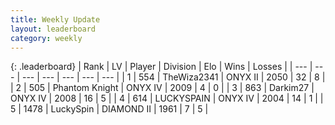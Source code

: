 ```yaml
---
title: Weekly Update
layout: leaderboard
category: weekly
---
```


{: .leaderboard}
| Rank | LV | Player | Division | Elo | Wins | Losses |
| --- | --- | --- | --- | --- | --- | --- |
| <span data-change="94">1</span> | 554 | <span title="ID: 178216">TheWiza2341</span> | ONYX II | <span data-change="-4">2050</span> | <span data-change="7">32</span> | <span data-change="-4">8</span> |
| <span data-change="0">2</span> | 505 | <span title="ID: 742939">Phantom Knight</span> | ONYX IV | <span data-change="-341">2009</span> | <span data-change="-93">4</span> | <span data-change="-18">0</span> |
| <span data-change="4">3</span> | 863 | <span title="ID: 694036">Darkim27</span> | ONYX IV | <span data-change="-265">2008</span> | <span data-change="-125">16</span> | <span data-change="-87">5</span> |
| <span data-change="65">4</span> | 614 | <span title="ID: 623829">LUCKYSPAIN</span> | ONYX IV | <span data-change="-110">2004</span> | <span data-change="-59">14</span> | <span data-change="-39">1</span> |
| <span data-change="-1">5</span> | 1478 | <span title="ID: 498412">LuckySpin</span> | DIAMOND II | <span data-change="-360">1961</span> | <span data-change="-111">7</span> | <span data-change="-46">5</span> |